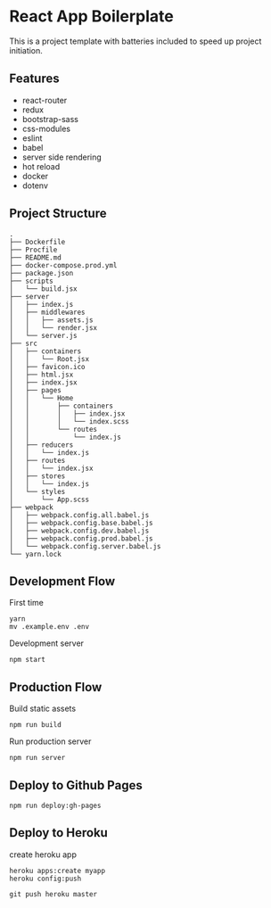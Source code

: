 # React App Boilerplate

This is a project template with batteries included to speed up project initiation.

## Features

*   react-router
*   redux
*   bootstrap-sass
*   css-modules
*   eslint
*   babel
*   server side rendering
*   hot reload
*   docker
*   dotenv

## Project Structure

```
.
├── Dockerfile
├── Procfile
├── README.md
├── docker-compose.prod.yml
├── package.json
├── scripts
│   └── build.jsx
├── server
│   ├── index.js
│   ├── middlewares
│   │   ├── assets.js
│   │   └── render.jsx
│   └── server.js
├── src
│   ├── containers
│   │   └── Root.jsx
│   ├── favicon.ico
│   ├── html.jsx
│   ├── index.jsx
│   ├── pages
│   │   └── Home
│   │       ├── containers
│   │       │   ├── index.jsx
│   │       │   └── index.scss
│   │       └── routes
│   │           └── index.js
│   ├── reducers
│   │   └── index.js
│   ├── routes
│   │   └── index.jsx
│   ├── stores
│   │   └── index.js
│   └── styles
│       └── App.scss
├── webpack
│   ├── webpack.config.all.babel.js
│   ├── webpack.config.base.babel.js
│   ├── webpack.config.dev.babel.js
│   ├── webpack.config.prod.babel.js
│   └── webpack.config.server.babel.js
└── yarn.lock
```

## Development Flow

First time
```
yarn
mv .example.env .env
```

Development server
```
npm start
```

## Production Flow

Build static assets
```
npm run build
```

Run production server
```
npm run server
```

## Deploy to Github Pages

```
npm run deploy:gh-pages
```

## Deploy to Heroku

create heroku app
```
heroku apps:create myapp
heroku config:push
```

```
git push heroku master
```
